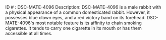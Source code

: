 ID # : DSC-MATE-4096
Description: DSC-MATE-4096 is a male rabbit with a physical appearance of a common domesticated rabbit. However, it possesses blue clown eyes, and a red victory band on its forehead. DSC-MATE-4096's most notable feature is its affinity to chain smoking cigarettes. It tends to carry one cigarette in its mouth or has them accessible at all times.